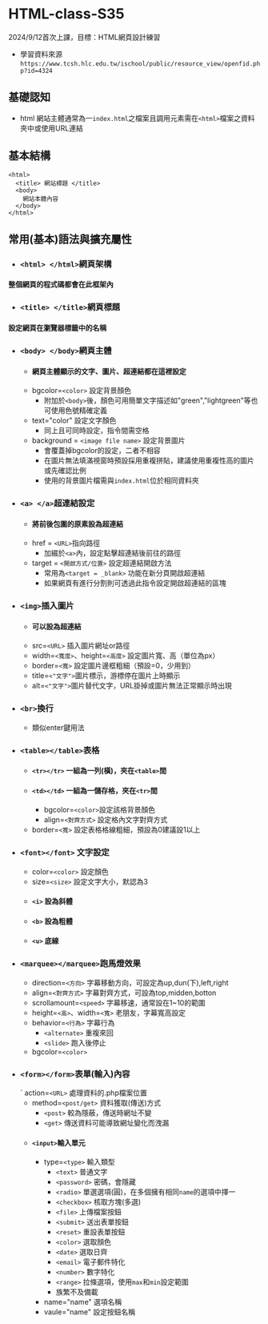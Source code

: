 # HTML-class-S35
2024/9/12首次上課，目標：HTML網頁設計練習
- 學習資料來源```https://www.tcsh.hlc.edu.tw/ischool/public/resource_view/openfid.php?id=4324```
## 基礎認知
- html 網站主體通常為一```index.html```之檔案且調用元素需在```<html>```檔案之資料夾中或使用URL連結
## 基本結構
```
<html>
  <title> 網站標題 </title>
  <body>
    網站本體內容
  </body>
</html>
```
## 常用(基本)語法與擴充屬性
- ### ```<html> </html>```網頁架構
#### 整個網頁的程式碼都會在此框架內
- ### ```<title> </title>```網頁標題
#### 設定網頁在瀏覽器標籤中的名稱
- ### ```<body> </body>```網頁主體
  - #### 網頁主體顯示的文字、圖片、超連結都在這裡設定
  - bgcolor=```<color>``` 設定背景顏色
    - 附加於```<body>```後，顏色可用簡單文字描述如"green","lightgreen"等也可使用色號精確定義
  - text="color" 設定文字顏色
    - 同上且可同時設定，指令間需空格
  - background = ```<image file name>``` 設定背景圖片
    - 會覆蓋掉bgcolor的設定，二者不相容
    - 在圖片無法填滿視窗時預設採用重複拼貼，建議使用重複性高的圖片或先確認比例
    - 使用的背景圖片檔需與```index.html```位於相同資料夾
- ### ```<a> </a>```超連結設定
  - #### 將前後包圍的原素設為超連結
  - href = ```<URL>```指向路徑
    - 加綴於```<a>```內，設定點擊超連結後前往的路徑
  - target = ```<開啟方式/位置>``` 設定超連結開啟方法
    - 常用為```<target = _blank>``` 功能在新分頁開啟超連結
    - 如果網頁有進行分割則可透過此指令設定開啟超連結的區塊
- ### ```<img>```插入圖片
   - #### 可以設為超連結
   - src=```<URL>``` 插入圖片網址or路徑
   - width=```<寬度>```、height=```<高度>``` 設定圖片寬、高（單位為px）
   - border=```<寬>``` 設定圖片邊框粗細（預設=0，少用到）
   - title=```<"文字">```圖片標示，游標停在圖片上時顯示
   - alt=```<"文字">```圖片替代文字，URL掛掉或圖片無法正常顯示時出現
- ### ```<br>```換行
  - 類似enter鍵用法
- ### ```<table></table>```表格
  - #### ```<tr></tr>``` 一組為一列(橫)，夾在```<table>```間 
  - #### ```<td></td>``` 一組為一儲存格，夾在```<tr>```間
    - bgcolor=```<color>```設定該格背景顏色
    - align=```<對齊方式>``` 設定格內文字對齊方式
  - border=```<寬>``` 設定表格格線粗細，預設為0建議設1以上
- ### ```<font></font>``` 文字設定
  - color=```<color>``` 設定顏色
  - size=```<size>``` 設定文字大小，默認為3
  - #### ```<i>``` 設為斜體
  - #### ```<b>``` 設為粗體
  - #### ```<u>``` 底線
- ### ```<marquee></marquee>```跑馬燈效果
  - direction=```<方向>``` 字幕移動方向，可設定為up,dun(下),left,right
  - align=```<對齊方式>``` 字幕對齊方式，可設為top,midden,botton
  - scrollamount=```<speed>``` 字幕移速，通常設在1~10的範圍
  - height=```<高>```、width=```<寬>``` 老朋友，字幕寬高設定
  - behavior=```<行為>``` 字幕行為
    - ```<alternate>``` 重複來回
    - ```<slide>``` 跑入後停止
  - bgcolor=```<color>```
- ### ```<form></form>```表單(輸入)內容
  ` action=```<URL>``` 處理資料的.php檔案位置
  - method=```<post/get>``` 資料獲取(傳送)方式
    - ```<post>``` 較為隱蔽，傳送時網址不變
    - ```<get>``` 傳送資料可能導致網址變化而洩漏
  - #### ```<input>```輸入單元
    - type=```<type>``` 輸入類型
      - ```<text>``` 普通文字
      - ```<password>``` 密碼，會隱藏
      - ```<radio>``` 單選選項(圓)，在多個擁有相同```name```的選項中擇一
      - ```<checkbox>``` 核取方塊(多選)
      - ```<file>``` 上傳檔案按鈕
      - ```<submit>``` 送出表單按鈕
      - ```<reset>``` 重設表單按鈕
      - ```<color>``` 選取顏色
      - ```<date>``` 選取日齊
      - ```<email>``` 電子郵件特化
      - ```<number>``` 數字特化
      - ```<range>``` 拉條選項，使用```max```和```min```設定範圍
      - 族繁不及備載
    - name="name" 選項名稱
    - vaule="name" 設定按鈕名稱

